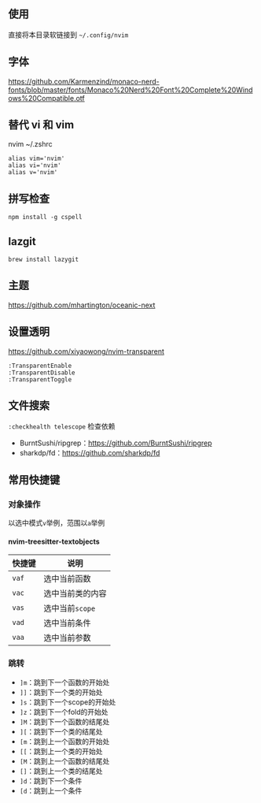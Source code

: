 ## 使用
直接将本目录软链接到 `~/.config/nvim`

## 字体

https://github.com/Karmenzind/monaco-nerd-fonts/blob/master/fonts/Monaco%20Nerd%20Font%20Complete%20Windows%20Compatible.otf

## 替代 vi 和 vim

nvim ~/.zshrc
```
alias vim='nvim'
alias vi='nvim'
alias v='nvim'
```

## 拼写检查

```
npm install -g cspell
```

## lazgit

```
brew install lazygit
```

## 主题
https://github.com/mhartington/oceanic-next

## 设置透明
https://github.com/xiyaowong/nvim-transparent
```
:TransparentEnable
:TransparentDisable
:TransparentToggle
```

## 文件搜索

`:checkhealth telescope` 检查依赖
* BurntSushi/ripgrep：https://github.com/BurntSushi/ripgrep
* sharkdp/fd：https://github.com/sharkdp/fd

## 常用快捷键
### 对象操作
以选中模式`v`举例，范围以`a`举例

#### nvim-treesitter-textobjects

| 快捷键 | 说明             |
| ------ | ---------------- |
| `vaf`  | 选中当前函数     |
| `vac`  | 选中当前类的内容 |
| `vas`  | 选中当前`scope`  |
| `vad`  | 选中当前条件     |
| `vaa`  | 选中当前参数     |

### 跳转

- `]m`：跳到下一个函数的开始处
- `]]`：跳到下一个类的开始处
- `]s`：跳到下一个scope的开始处
- `]z`：跳到下一个fold的开始处
- `]M`：跳到下一个函数的结尾处
- `][`：跳到下一个类的结尾处
- `[m`：跳到上一个函数的开始处
- `[[`：跳到上一个类的开始处
- `[M`：跳到上一个函数的结尾处
- `[]`：跳到上一个类的结尾处
- `]d`：跳到下一个条件
- `[d`：跳到上一个条件
